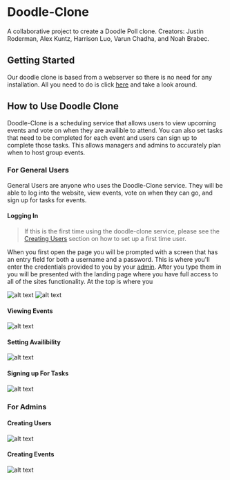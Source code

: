 <a name="top"></a>
# Doodle-Clone
A collaborative project to create a Doodle Poll clone. 
Creators: Justin Roderman, Alex Kuntz, Harrison Luo, Varun Chadha, and Noah Brabec.

## Getting Started
Our doodle clone is based from a webserver so there is no need for any installation. All you need to do is click [here](#someweblink) and take a look around. 

## How to Use Doodle Clone
Doodle-Clone is a scheduling service that allows users to view upcoming events and vote on when they are availible to attend. You can also set tasks that need to be completed for each event and users can sign up to complete those tasks. This allows managers and admins to accurately plan when to host group events. 

### For General Users
General Users are anyone who uses the Doodle-Clone service. They will be able to log into the website, view events, vote on when they can go, and sign up for tasks for events. 

#### <a name="loggingIn"></a>Logging In
> If this is the first time using the doodle-clone service, please see the [Creating Users](#createUser) section on how to set up a first time user.

When you first open the page you will be prompted with a screen that has an entry field for both a username and a password. This is where you'll enter the credentials provided to you by your [admin](#admin). After you type them in you will be presented with the landing page where you have full access to all of the sites functionality. At the top is where you 

![alt text][landingPage]
![alt text][loginScreen]

#### <a name="viewing"></a>Viewing Events
![alt text][calendarPage]

#### <a name="availibility"></a>Setting Availibility 
![alt text][votingScreen]

#### <a name="tasks"></a>Signing up For Tasks
![alt text][taskScreen]

### <a name="admin"></a>For Admins

#### <a name="createUser"></a>Creating Users
![alt text][creatingUserScreen]

#### <a name="createEvent"></a>Creating Events 
![alt text][creatingEventScreen]

[landingPage]: file/path/here.png
[loginScreen]: file/path/here.png
[calendarPage]: file/path/here.png
[votingScreen]: file/path/here.png
[taskScreen]: file/path/here.png
[creatingUserScreen]: file/path/here.png
[creatingEventScreen]: file/path/here.png
